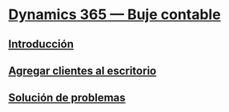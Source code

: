 # [Dynamics 365 — Buje contable](index.md)
## [Introducción](get-started.md)
## [Agregar clientes al escritorio](add-client.md)
## [Solución de problemas](troubleshooting.md)
